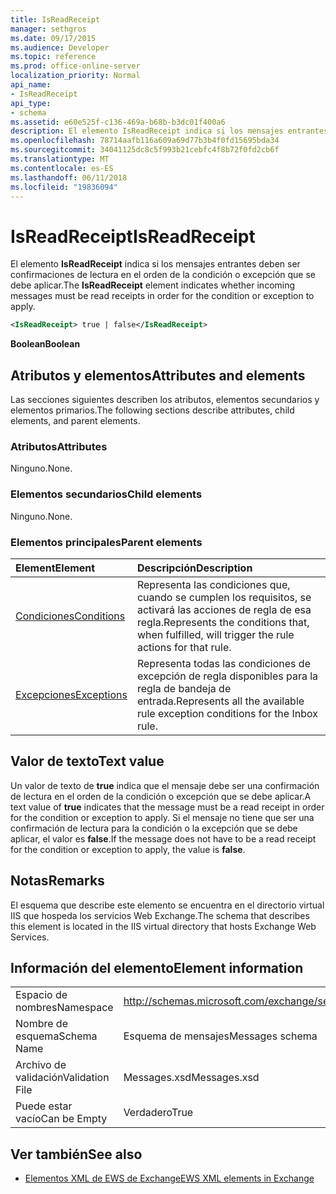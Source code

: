```yaml
---
title: IsReadReceipt
manager: sethgros
ms.date: 09/17/2015
ms.audience: Developer
ms.topic: reference
ms.prod: office-online-server
localization_priority: Normal
api_name:
- IsReadReceipt
api_type:
- schema
ms.assetid: e60e525f-c136-469a-b68b-b3dc01f400a6
description: El elemento IsReadReceipt indica si los mensajes entrantes deben ser confirmaciones de lectura en el orden de la condición o excepción que se debe aplicar.
ms.openlocfilehash: 78714aafb116a609a69d77b3b4f0fd15695bda34
ms.sourcegitcommit: 34041125dc8c5f993b21cebfc4f8b72f0fd2cb6f
ms.translationtype: MT
ms.contentlocale: es-ES
ms.lasthandoff: 06/11/2018
ms.locfileid: "19836094"
---
```

# <a name="isreadreceipt"></a><span data-ttu-id="69b00-103">IsReadReceipt</span><span class="sxs-lookup"><span data-stu-id="69b00-103">IsReadReceipt</span></span>

<span data-ttu-id="69b00-104">El elemento **IsReadReceipt** indica si los mensajes entrantes deben ser confirmaciones de lectura en el orden de la condición o excepción que se debe aplicar.</span><span class="sxs-lookup"><span data-stu-id="69b00-104">The **IsReadReceipt** element indicates whether incoming messages must be read receipts in order for the condition or exception to apply.</span></span> 
  
```XML
<IsReadReceipt> true | false</IsReadReceipt>
```

 <span data-ttu-id="69b00-105">**Boolean**</span><span class="sxs-lookup"><span data-stu-id="69b00-105">**Boolean**</span></span>
## <a name="attributes-and-elements"></a><span data-ttu-id="69b00-106">Atributos y elementos</span><span class="sxs-lookup"><span data-stu-id="69b00-106">Attributes and elements</span></span>

<span data-ttu-id="69b00-107">Las secciones siguientes describen los atributos, elementos secundarios y elementos primarios.</span><span class="sxs-lookup"><span data-stu-id="69b00-107">The following sections describe attributes, child elements, and parent elements.</span></span>
  
### <a name="attributes"></a><span data-ttu-id="69b00-108">Atributos</span><span class="sxs-lookup"><span data-stu-id="69b00-108">Attributes</span></span>

<span data-ttu-id="69b00-109">Ninguno.</span><span class="sxs-lookup"><span data-stu-id="69b00-109">None.</span></span>
  
### <a name="child-elements"></a><span data-ttu-id="69b00-110">Elementos secundarios</span><span class="sxs-lookup"><span data-stu-id="69b00-110">Child elements</span></span>

<span data-ttu-id="69b00-111">Ninguno.</span><span class="sxs-lookup"><span data-stu-id="69b00-111">None.</span></span>
  
### <a name="parent-elements"></a><span data-ttu-id="69b00-112">Elementos principales</span><span class="sxs-lookup"><span data-stu-id="69b00-112">Parent elements</span></span>

|<span data-ttu-id="69b00-113">**Element**</span><span class="sxs-lookup"><span data-stu-id="69b00-113">**Element**</span></span>|<span data-ttu-id="69b00-114">**Descripción**</span><span class="sxs-lookup"><span data-stu-id="69b00-114">**Description**</span></span>|
|:-----|:-----|
|[<span data-ttu-id="69b00-115">Condiciones</span><span class="sxs-lookup"><span data-stu-id="69b00-115">Conditions</span></span>](conditions.md) <br/> |<span data-ttu-id="69b00-116">Representa las condiciones que, cuando se cumplen los requisitos, se activará las acciones de regla de esa regla.</span><span class="sxs-lookup"><span data-stu-id="69b00-116">Represents the conditions that, when fulfilled, will trigger the rule actions for that rule.</span></span>  <br/> |
|[<span data-ttu-id="69b00-117">Excepciones</span><span class="sxs-lookup"><span data-stu-id="69b00-117">Exceptions</span></span>](exceptions.md) <br/> |<span data-ttu-id="69b00-118">Representa todas las condiciones de excepción de regla disponibles para la regla de bandeja de entrada.</span><span class="sxs-lookup"><span data-stu-id="69b00-118">Represents all the available rule exception conditions for the Inbox rule.</span></span>  <br/> |
   
## <a name="text-value"></a><span data-ttu-id="69b00-119">Valor de texto</span><span class="sxs-lookup"><span data-stu-id="69b00-119">Text value</span></span>

<span data-ttu-id="69b00-120">Un valor de texto de **true** indica que el mensaje debe ser una confirmación de lectura en el orden de la condición o excepción que se debe aplicar.</span><span class="sxs-lookup"><span data-stu-id="69b00-120">A text value of **true** indicates that the message must be a read receipt in order for the condition or exception to apply.</span></span> <span data-ttu-id="69b00-121">Si el mensaje no tiene que ser una confirmación de lectura para la condición o la excepción que se debe aplicar, el valor es **false**.</span><span class="sxs-lookup"><span data-stu-id="69b00-121">If the message does not have to be a read receipt for the condition or exception to apply, the value is **false**.</span></span>
  
## <a name="remarks"></a><span data-ttu-id="69b00-122">Notas</span><span class="sxs-lookup"><span data-stu-id="69b00-122">Remarks</span></span>

<span data-ttu-id="69b00-123">El esquema que describe este elemento se encuentra en el directorio virtual IIS que hospeda los servicios Web Exchange.</span><span class="sxs-lookup"><span data-stu-id="69b00-123">The schema that describes this element is located in the IIS virtual directory that hosts Exchange Web Services.</span></span>
  
## <a name="element-information"></a><span data-ttu-id="69b00-124">Información del elemento</span><span class="sxs-lookup"><span data-stu-id="69b00-124">Element information</span></span>

|||
|:-----|:-----|
|<span data-ttu-id="69b00-125">Espacio de nombres</span><span class="sxs-lookup"><span data-stu-id="69b00-125">Namespace</span></span>  <br/> |http://schemas.microsoft.com/exchange/services/2006/messages  <br/> |
|<span data-ttu-id="69b00-126">Nombre de esquema</span><span class="sxs-lookup"><span data-stu-id="69b00-126">Schema Name</span></span>  <br/> |<span data-ttu-id="69b00-127">Esquema de mensajes</span><span class="sxs-lookup"><span data-stu-id="69b00-127">Messages schema</span></span>  <br/> |
|<span data-ttu-id="69b00-128">Archivo de validación</span><span class="sxs-lookup"><span data-stu-id="69b00-128">Validation File</span></span>  <br/> |<span data-ttu-id="69b00-129">Messages.xsd</span><span class="sxs-lookup"><span data-stu-id="69b00-129">Messages.xsd</span></span>  <br/> |
|<span data-ttu-id="69b00-130">Puede estar vacío</span><span class="sxs-lookup"><span data-stu-id="69b00-130">Can be Empty</span></span>  <br/> |<span data-ttu-id="69b00-131">Verdadero</span><span class="sxs-lookup"><span data-stu-id="69b00-131">True</span></span>  <br/> |
   
## <a name="see-also"></a><span data-ttu-id="69b00-132">Ver también</span><span class="sxs-lookup"><span data-stu-id="69b00-132">See also</span></span>



- [<span data-ttu-id="69b00-133">Elementos XML de EWS de Exchange</span><span class="sxs-lookup"><span data-stu-id="69b00-133">EWS XML elements in Exchange</span></span>](ews-xml-elements-in-exchange.md)

